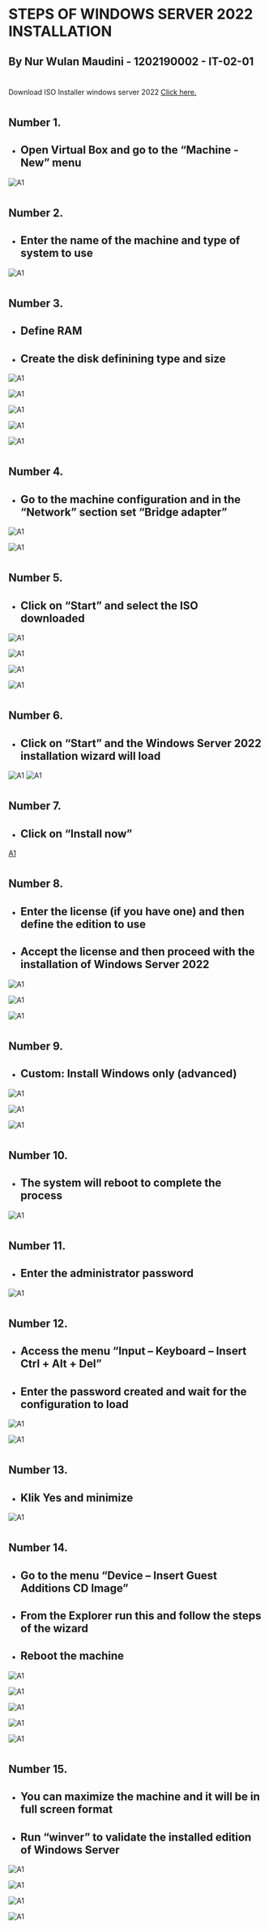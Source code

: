 # STEPS OF WINDOWS SERVER 2022 INSTALLATION
## By Nur Wulan Maudini - 1202190002 - IT-02-01

#
Download ISO Installer windows server 2022 [Click here.](https://www.microsoft.com/en-us/evalcenter/evaluate-windows-server-2022)
#
##
## Number 1. 
- ## Open Virtual Box and go to the “Machine - New” menu
![A1](assets/Picture1.png)
#
## Number 2. 
- ## Enter the name of the machine and type of system to use
![A1](assets/Picture2.png)
#
## Number 3. 
- ## Define RAM
- ## Create the disk definining type and size
![A1](assets/Picture3.png)

![A1](assets/Picture4.png)

![A1](assets/Picture5.png)

![A1](assets/Picture6.png)

![A1](assets/Picture7.png)
#
## Number 4. 
- ## Go to the machine configuration and in the “Network” section set “Bridge adapter”
![A1](assets/Picture8.png)

![A1](assets/Picture9.png)
#
## Number 5.
- ## Click on “Start” and select the ISO downloaded
![A1](assets/Picture10.png)

![A1](assets/Picture11.png)

![A1](assets/Picture12.png)

![A1](assets/Picture13.png)

#
## Number 6.
- ## Click on “Start” and the Windows Server 2022 installation wizard will load
![A1](assets/Picture14.png)
![A1](assets/Picture15.png)
#
## Number 7. 
- ## Click on “Install now”
[A1](assets/Picture16.png)
#
## Number 8. 
- ## Enter the license (if you have one) and then define the edition to use
- ## Accept the license and then proceed with the installation of Windows Server 2022
![A1](assets/Picture17.png)

![A1](assets/Picture18.png)

![A1](assets/Picture19.png)
#
## Number 9. 
- ## Custom: Install Windows only (advanced)
![A1](assets/Picture20.png)

![A1](assets/Picture21.png)

![A1](assets/Picture22.png)
#
## Number 10. 
- ## The system will reboot to complete the process
![A1](assets/Picture23.png)
#
## Number 11. 
- ## Enter the administrator password
![A1](assets/Picture24.png)
#
## Number 12. 
- ## Access the menu “Input – Keyboard – Insert Ctrl + Alt + Del”
- ## Enter the password created and wait for the configuration to load
![A1](assets/Picture25.png)

![A1](assets/Picture26.png)
#
## Number 13. 
- ## Klik Yes and minimize
![A1](assets/Picture27.png)
#
## Number 14. 
- ## Go to the menu “Device – Insert Guest Additions CD Image” 
- ## From the Explorer run this and follow the steps of the wizard
- ## Reboot the machine
![A1](assets/Picture28.png)

![A1](assets/Picture29.png)

![A1](assets/Picture30.png)

![A1](assets/Picture31.png)

![A1](assets/Picture32.png)
#
## Number 15. 
- ## You can maximize the machine and it will be in full screen format
- ## Run “winver” to validate the installed edition of Windows Server
![A1](assets/Picture33.png)

![A1](assets/Picture34.png)

![A1](assets/Picture35.png)

![A1](assets/Picture36.png)








